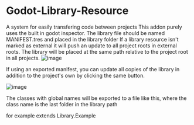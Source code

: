 # Godot-Library-Resource
A system for easily transfering code between projects
This addon purely uses the built in godot inspector. The library file should be named MANIFEST.tres and placed in the library folder
If a library resource isn't marked as external it will push an update to all project roots in external roots.
The library will be placed at the same path relative to the project root in all projects.
![image](https://github.com/user-attachments/assets/4f9d1665-522a-4cd3-b41d-e8e254cf739c)

If using an exported manifest, you can update all copies of the library in addition to the project's own by clicking the same button.

![image](https://github.com/user-attachments/assets/ea202340-3e94-4dd9-bf9d-bdf3190a4da1)

The classes with global names will be exported to a file like this, where the class name is the last folder in the library path



for example
extends Library.Example
